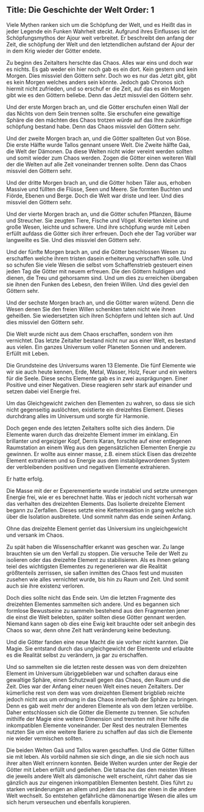 Title: Die Geschichte der Welt
Order: 1
---

Viele Mythen ranken sich um die Schöpfung der Welt, und es Heißt das in jeder Legende ein Funken Wahrheit steckt. Aufgrund ihres Einflusses ist der Schöpfungsmythos der Ajour weit verbreitet. Er beschreibt den anfang der Zeit, die schöpfung der Welt und den letztendlichen aufstand der Ajour der in dem Krig wieder der Götter endete. 

Zu beginn des Zeitalters herschte das Chaos. Alles war eins und doch war es nichts. Es gab weder ein hier noch gab es ein dort. Kein gestern und kein Morgen. Dies missviel den Göttern sehr. Doch wo es nur das Jetzt gibt, gibt es kein Morgen welches anders sein könnte. Jedoch gab Chronos sich hiermit nicht zufrieden, und so erschuf er die Zeit, auf das es ein Morgen gibt wie es den Göttern beliebe. Denn das Jetzt missviel den Göttern sehr.

Und der erste Morgen brach an, und die Götter erschufen einen Wall der das Nichts von dem Sein trennen sollte. Sie erschufen eine gewaltige Sphäre die den mächten des Chaos trotzen würde auf das Ihre zukünftige schöpfung bestand habe. Denn das Chaos missviel den Göttern sehr.

Und der zweite Morgen brach an, und die Götter spallteten Gut von Böse. Die erste Hälfte wurde Tallos gennant unsere Welt. Die Zweite hälfte Gaä, die Welt der Dämonen. Da diese Welten nicht wider vereint werden sollten und somit wieder zum Chaos werden. Zogen die Götter einen weiteren Wall der die Welten auf alle Zeit voneinander trennen sollte. Denn das Chaos missviel den Göttern sehr.

Und der dritte Morgen brach an, und die Götter hoben Täler aus, erhoben Massive und füllten die Flüsse, Seen und Meere. Sie formten Buchten und Fiörde, Ebenen und Berge. Doch die Welt war driste und leer. Und dies missviel den Göttern sehr.

Und der vierte Morgen brach an, und die Götter schufen Pflanzen, Bäume und Streucher. Sie zeugten Tiere, Fische und Vögel. Kreierten kleine und große Wesen, leichte und schwere. Und ihre schöpfung wurde mit Leben erfüllt aufdass die Götter sich ihrer erfreuen. Doch ehe der Tag vorüber war langweilte es Sie. Und dies missviel den Göttern sehr.

Und der fünfte Morgen brach an, und die Götter beschlossen Wesen zu erschaffen welche ihrem tristen dasein erheiterung verschaffen solle. Und so schufen Sie viele Wesen die selbst vom Schaffenstrieb gesteuert einen jeden Tag die Götter mit neuem erfreuen. Die den Göttern huldigen und dienen, die Treu und gehorsamm sind. Und um dies zu erreichen übergaben sie ihnen den Funken des Lebesn, den freien Willen. Und dies geviel den Göttern sehr.

Und der sechste Morgen brach an, und die Götter waren wütend. Denn die Wesen denen Sie den freien Willen schenkten taten nicht wie ihnen geheißen. Sie wiedersetzten sich ihren Schöpfern und lehten sich auf. Und dies missviel den Göttern sehr.

<div class="hidden-information Meister Information">

Die Welt wurde nicht aus dem Chaos erschaffen, sondern von ihm vernichtet. Das letzte Zeitalter bestand nicht nur aus einer Welt, es bestand aus vielen. Ein ganzes Universum voller Planeten Sonnen und anderem. Erfüllt mit Leben.

Die Grundsteine des Universums waren 13 Elemente. Die fünf Elemente wie wir sie auch heute kennen, Erde, Metal, Wasser, Holz, Feuer und ein weiters für die Seele. Diese sechs Elemente gab es in zwei ausprägungen. Einer Positive und einer Negativen. Diese reagieren sehr stark auf einander und setzen dabei viel Energie frei.

Um das Gleichgewicht zwichen den Elementen zu wahren, so dass sie sich nicht gegenseitig auslöchten, existierte ein dreizehtes Element. Dieses durchdrang alles im Universum und sorgte für Harmonie.

Doch gegen ende des letzten Zeitalters sollte sich dies ändern. Die Elemente waren durch das dreizehte Element immer im einklang. Ein brillanter und ergeiziger Kopf, Derris Karan, forschte auf einer entlegenen Raumstation an einem Weg aus den gegensätzlichen Elementen Energie zu gewinnen. Er wollte aus einner masse, z.B. einem stück Eisen das dreizehte Element extrahieren und so Energie aus dem instabilgewordenen System der verbleibenden positiven und negativen Elemente extrahieren.

Er hatte erfolg.

Die Masse mit der er Experementierte wurde instabiel und setzte unmengen Energie frei, wie er es berechnet hatte. Was er jedoch nicht vorhersah war das verhalten des dreizehten Elements. Das Isolierte dreizehte Element begann zu Zerfallen. Dieses setzte eine Kettenreaktion in gang welche sich über die Isolation ausbreitete. Und sommit nahm das ende seinen Anfang.

Ohne das dreizehte Element gerriet das Universium ins ungleichgewicht und versank im Chaos.

Zu spät haben die Wissenschaftler erkannt was geschen war. Zu lange brauchten sie um den Verfall zu stoppen. Die versuche Teile der Welt zu isolieren oder das dreizehte Element zu stabilisieren. Als es ihnen gelang teiel des wichtigsten Elementes zu regenerieren war die Realität größtenteils zerrissen, sie saßen inmitten des Chaos fest und mussten zusehen wie alles vernichtet wurde, bis hin zu Raum und Zeit. Und somit auch sie ihre existenz verloren. 

Doch dies sollte nicht das Ende sein. Um die letzten Fragmente des dreizehten Elementes sammelten sich andere. Und es begannen sich formlose Bewustseine zu sammeln bestehend aus den Fragmenten jener die einst die Welt belebten, später sollten diese Götter gennant werden. Niemand kann sagen ob dies eine Ewig keit brauchte oder seit anbegin des Chaos so war, denn ohne Zeit hatt veränderung keine bedeutung.

Und die Götter fanden eine neue Macht die sie vorher nicht kannten. Die Magie. Sie entstand durch das ungleichgewicht der Elemente und erlaubte es die Realität selbst zu verändern, ja gar zu erschaffen.

Und so sammelten sie die letzten reste dessen was von dem dreizehten Element im Universum übriggeblieben war und schaften daraus eine gewaltige Sphäre, einen Schutzwall gegen das Chaos, den Raum und die Zeit. Dies war der Anfang einer neuen Welt eines neuen Zeitalters. Der kümerliche rest von dem was vom dreizehten Element brigblieb reichte jedoch nicht aus um ordnung in das Chaos innerhalb der Sphäre zu bringen. Denn es gab weit mehr der anderen Elemente als von dem letzen verblibe. Daher entschlossen sich die Götter die Elemente zu trennen. Sie schufen mithilfe der Magie eine weitere Dimension und trennten mit ihrer hilfe die inkompatiblen Elemente voneinander. Der Rest des neutralen Elementes nutzten Sie um eine weitere Bariere zu schaffen auf das sich die Elemente nie wieder vermischen sollten.

Die beiden Welten Gaä und Tallos waren geschaffen. Und die Götter füllten sie mit leben. Als vorbild nahmen sie sich dinge, an die sie sich noch aus ihrer alten Welt errinnern konnten. Beide Welten wurden unter der Regie der Götter mit Leben erfüllt und gediehen. Die tatsache das den meisten Wesen die jeweils andere Welt als dämonische welt erscheint, rührt daher das sie gänzlich aus zur eingenen inkompatiblen Elementen besteht. Dies führt zu starken veränderungen an allem und jedem das aus der einen in die andere Welt wechselt. So entstehen gefährliche dämonenartige Wesen die alles um sich herum verseuchen und ebenfalls korupieren. 

</div>